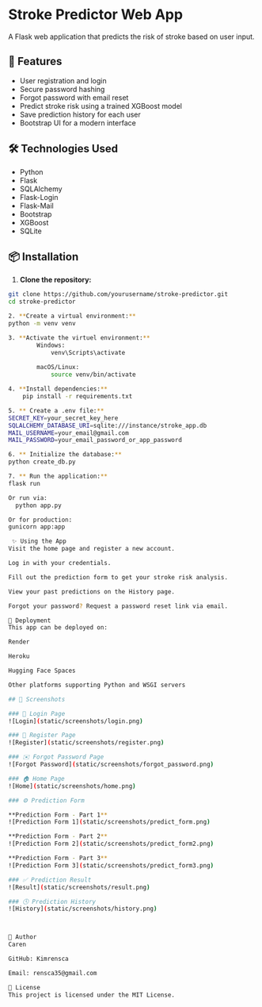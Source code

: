 # Stroke Predictor Web App

A Flask web application that predicts the risk of stroke based on user input.

## 🚀 Features

- User registration and login
- Secure password hashing
- Forgot password with email reset
- Predict stroke risk using a trained XGBoost model
- Save prediction history for each user
- Bootstrap UI for a modern interface

## 🛠 Technologies Used

- Python
- Flask
- SQLAlchemy
- Flask-Login
- Flask-Mail
- Bootstrap
- XGBoost
- SQLite

## 📦 Installation

1. **Clone the repository:**

```bash
git clone https://github.com/yourusername/stroke-predictor.git
cd stroke-predictor

2. **Create a virtual environment:**
python -m venv venv

3. **Activate the virtuel environment:**
        Windows:
            venv\Scripts\activate
            
        macOS/Linux:
            source venv/bin/activate

4. **Install dependencies:**
    pip install -r requirements.txt

5. ** Create a .env file:**
SECRET_KEY=your_secret_key_here
SQLALCHEMY_DATABASE_URI=sqlite:///instance/stroke_app.db
MAIL_USERNAME=your_email@gmail.com
MAIL_PASSWORD=your_email_password_or_app_password

6. ** Initialize the database:**
python create_db.py

7. ** Run the application:**
flask run

Or run via:
  python app.py

Or for production:
gunicorn app:app

 ✨ Using the App
Visit the home page and register a new account.

Log in with your credentials.

Fill out the prediction form to get your stroke risk analysis.

View your past predictions on the History page.

Forgot your password? Request a password reset link via email.

🔗 Deployment
This app can be deployed on:

Render

Heroku

Hugging Face Spaces

Other platforms supporting Python and WSGI servers

## 📸 Screenshots

### 🔑 Login Page
![Login](static/screenshots/login.png)

### 📝 Register Page
![Register](static/screenshots/register.png)

### ✉️ Forgot Password Page
![Forgot Password](static/screenshots/forgot_password.png)

### 🏠 Home Page
![Home](static/screenshots/home.png)

### ⚙️ Prediction Form

**Prediction Form - Part 1**  
![Prediction Form 1](static/screenshots/predict_form.png)

**Prediction Form - Part 2**  
![Prediction Form 2](static/screenshots/predict_form2.png)

**Prediction Form - Part 3**  
![Prediction Form 3](static/screenshots/predict_form3.png)

### ✅ Prediction Result
![Result](static/screenshots/result.png)

### 🕓 Prediction History
![History](static/screenshots/history.png)



👤 Author
Caren

GitHub: Kimrensca

Email: rensca35@gmail.com

📜 License
This project is licensed under the MIT License.


